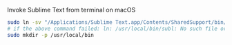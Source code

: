 Invoke Sublime Text from terminal on macOS
```bash
sudo ln -sv "/Applications/Sublime Text.app/Contents/SharedSupport/bin/subl" /usr/local/bin/subl
# if the above command failed: ln: /usr/local/bin/subl: No such file or directory
sudo mkdir -p /usr/local/bin
```
